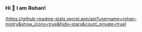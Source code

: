 ### Hi 👋 I am Rohan!

[(https://github-readme-stats.vercel.app/api?username=rohan-mistry&show_icons=true&hide=stars&count_private=true)](https://github.com/rohan-mistry/github-readme-stats)
<!--
**rohan-mistry/rohan-mistry** is a ✨ _special_ ✨ repository because its `README.md` (this file) appears on your GitHub profile.

Here are some ideas to get you started:

- 🔭 I’m currently working on ...
- 🌱 I’m currently learning ...
- 👯 I’m looking to collaborate on ...
- 🤔 I’m looking for help with ...
- 💬 Ask me about ...
- 📫 How to reach me: ...
- 😄 Pronouns: ...
- ⚡ Fun fact: ...
-->
